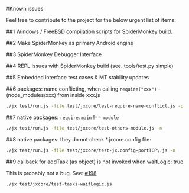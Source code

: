 #Known issues

Feel free to contribute to the project for the below urgent list of items:

##1
Windows / FreeBSD compilation scripts for SpiderMonkey build.

##2
Make SpiderMonkey as primary Android engine

##3
SpiderMonkey Debugger Interface

##4
REPL issues with SpiderMonkey build (see. tools/test.py simple)

##5
Embedded interface test cases & MT stability updates

##6
packages: name conflicting, when calling `require("xxx")` - (node_modules/xxx) from inside xxx.js
```bash
./jx test/run.js -file test/jxcore/test-require-name-conflict.js -p
```

##7
native packages:  `require.main` !== `module`
```bash
./jx test/run.js -file test/jxcore/test-others-module.js -n
```

##8
native packages: they do not check *.jxcore.config file:
```bash
./jx test/run.js -file test/jxcore/test-jx.config-portTCP\.js -n
```

##9
callback for addTask (as object) is not invoked when waitLogic: true

This is probably not a bug. See: [#198](https://github.com/jxcore/jxcore/issues/198)

```bash
./jx test/jxcore/test-tasks-waitLogic.js
```
